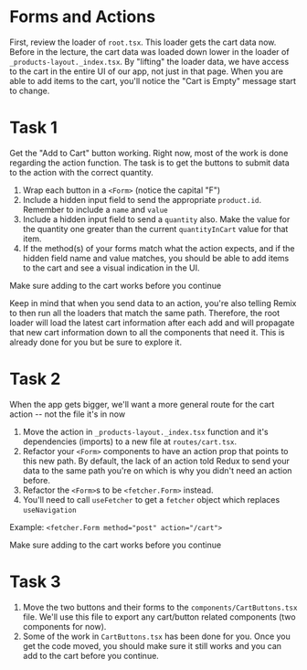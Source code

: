 # Forms and Actions

First, review the loader of `root.tsx`. This loader gets the cart data now. Before in the lecture, the cart data was loaded down lower in the loader of `_products-layout._index.tsx`. By "lifting" the loader data, we have access to the cart in the entire UI of our app, not just in that page. When you are able to add items to the cart, you'll notice the "Cart is Empty" message start to change.

# Task 1

Get the "Add to Cart" button working. Right now, most of the work is done regarding the action function. The task is to get the buttons to submit data to the action with the correct quantity.

1. Wrap each button in a `<Form>` (notice the capital "F")
2. Include a hidden input field to send the appropriate `product.id`. Remember to include a `name` and `value`
3. Include a hidden input field to send a `quantity` also. Make the value for the quantity one greater than the current `quantityInCart` value for that item.
4. If the method(s) of your forms match what the action expects, and if the hidden field name and value matches, you should be able to add items to the cart and see a visual indication in the UI.

Make sure adding to the cart works before you continue

Keep in mind that when you send data to an action, you're also telling Remix to then run all the loaders that match the same path. Therefore, the root loader will load the latest cart information after each add and will propagate that new cart information down to all the components that need it. This is already done for you but be sure to explore it.

# Task 2

When the app gets bigger, we'll want a more general route for the cart action -- not the file it's in now

1. Move the action in `_products-layout._index.tsx` function and it's dependencies (imports) to a new file at `routes/cart.tsx`.
2. Refactor your `<Form>` components to have an action prop that points to this new path. By default, the lack of an action told Redux to send your data to the same path you're on which is why you didn't need an action before.
3. Refactor the `<Form>`s to be `<fetcher.Form>` instead.
4. You'll need to call `useFetcher` to get a `fetcher` object which replaces `useNavigation`

Example: `<fetcher.Form method="post" action="/cart">`

Make sure adding to the cart works before you continue

# Task 3

1. Move the two buttons and their forms to the `components/CartButtons.tsx` file. We'll use this file to export any cart/button related components (two components for now).
2. Some of the work in `CartButtons.tsx` has been done for you. Once you get the code moved, you should make sure it still works and you can add to the cart before you continue.

